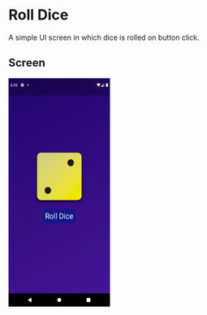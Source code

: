 # Roll Dice

A simple UI screen in which dice is rolled on button click.

## Screen
<p float="left">
<img src="assets/images/SS.png" width="200" height="450">
<p>
